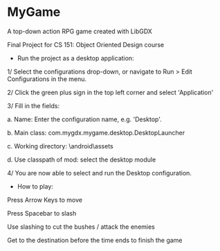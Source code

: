 # MyGame
A top-down action RPG game created with LibGDX

Final Project for CS 151: Object Oriented Design course


* Run the project as a desktop application:


1/ Select the configurations drop-down, or navigate to Run > Edit Configurations in the menu.

2/ Click the green plus sign in the top left corner and select 'Application'

3/ Fill in the fields: 

  a. Name: Enter the configuration name, e.g. 'Desktop'.

  b. Main class: com.mygdx.mygame.desktop.DesktopLauncher

  c. Working directory: \android\assets

  d. Use classpath of mod: select the desktop module

4/  You are now able to select and run the Desktop configuration.

* How to play:

Press Arrow Keys to move

Press Spacebar to slash

Use slashing to cut the bushes / attack the enemies

Get to the destination before the time ends to finish the game


